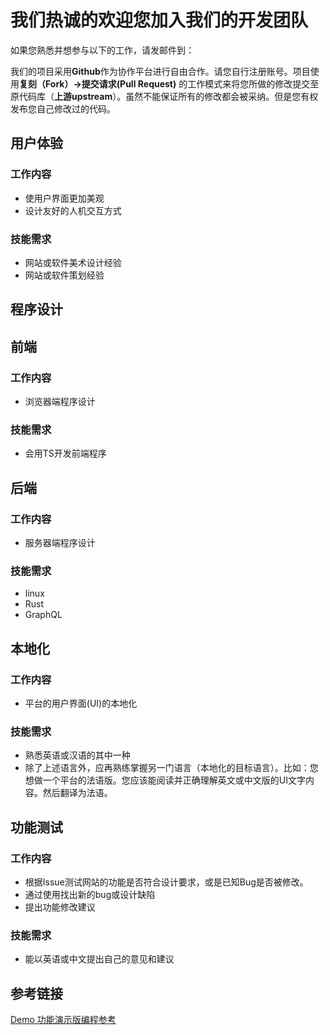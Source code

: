 # 我们热诚的欢迎您加入我们的开发团队


如果您熟悉并想参与以下的工作，请发邮件到：

我们的项目采用**Github**作为协作平台进行自由合作。请您自行注册账号。项目使用**复刻（Fork）->提交请求(Pull Request)** 的工作模式来将您所做的修改提交至原代码库（**上游upstream**）。虽然不能保证所有的修改都会被采纳。但是您有权发布您自己修改过的代码。

## 用户体验
### 工作内容
- 使用户界面更加美观
- 设计友好的人机交互方式
### 技能需求
- 网站或软件美术设计经验
- 网站或软件策划经验

## 程序设计
## 前端
### 工作内容
- 浏览器端程序设计
### 技能需求
- 会用TS开发前端程序

## 后端
### 工作内容
- 服务器端程序设计
### 技能需求
- linux
- Rust
- GraphQL

## 本地化
### 工作内容
- 平台的用户界面(UI)的本地化
### 技能需求
- 熟悉英语或汉语的其中一种
- 除了上述语言外，应再熟练掌握另一门语言（本地化的目标语言）。比如：您想做一个平台的法语版。您应该能阅读并正确理解英文或中文版的UI文字内容。然后翻译为法语。

## 功能测试
### 工作内容
- 根据Issue测试网站的功能是否符合设计要求，或是已知Bug是否被修改。
- 通过使用找出新的bug或设计缺陷
- 提出功能修改建议

### 技能需求
- 能以英语或中文提出自己的意见和建议


## 参考链接
[Demo 功能演示版编程参考](../../app/README.md)